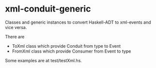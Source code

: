 xml-conduit-generic
===================

Classes and generic instances to convert Haskell-ADT to xml-events and vice versa.

There are 
- ToXml class which provide Conduit from type to Event
- FromXml class which provide Consumer from Event to type

Some examples are at test/testXml.hs.

